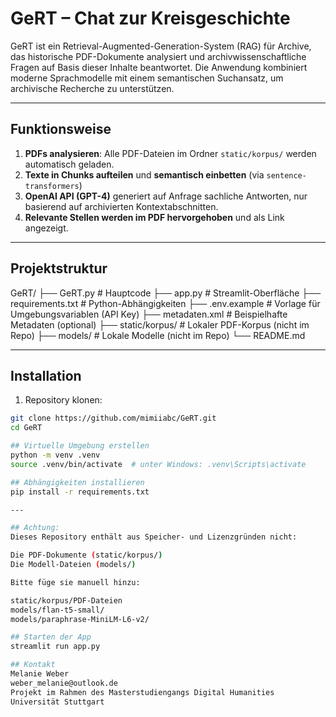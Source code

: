 # GeRT – Chat zur Kreisgeschichte

GeRT ist ein Retrieval-Augmented-Generation-System (RAG) für Archive, das historische PDF-Dokumente analysiert und archivwissenschaftliche Fragen auf Basis dieser Inhalte beantwortet. Die Anwendung kombiniert moderne Sprachmodelle mit einem semantischen Suchansatz, um archivische Recherche zu unterstützen.

---

## Funktionsweise

1. **PDFs analysieren**: Alle PDF-Dateien im Ordner `static/korpus/` werden automatisch geladen.
2. **Texte in Chunks aufteilen** und **semantisch einbetten** (via `sentence-transformers`)
3. **OpenAI API (GPT-4)** generiert auf Anfrage sachliche Antworten, nur basierend auf archivierten Kontextabschnitten.
4. **Relevante Stellen werden im PDF hervorgehoben** und als Link angezeigt.

---

## Projektstruktur
GeRT/
├── GeRT.py # Hauptcode
├── app.py # Streamlit-Oberfläche
├── requirements.txt # Python-Abhängigkeiten
├── .env.example # Vorlage für Umgebungsvariablen (API Key)
├── metadaten.xml # Beispielhafte Metadaten (optional)
├── static/korpus/ # Lokaler PDF-Korpus (nicht im Repo)
├── models/ # Lokale Modelle (nicht im Repo)
└── README.md



---

## Installation

1. Repository klonen:
```bash
git clone https://github.com/mimiiabc/GeRT.git
cd GeRT

## Virtuelle Umgebung erstellen
python -m venv .venv
source .venv/bin/activate  # unter Windows: .venv\Scripts\activate

## Abhängigkeiten installieren
pip install -r requirements.txt

---

## Achtung:
Dieses Repository enthält aus Speicher- und Lizenzgründen nicht:

Die PDF-Dokumente (static/korpus/)
Die Modell-Dateien (models/)

Bitte füge sie manuell hinzu:

static/korpus/PDF-Dateien
models/flan-t5-small/
models/paraphrase-MiniLM-L6-v2/

## Starten der App
streamlit run app.py

## Kontakt
Melanie Weber
weber_melanie@outlook.de
Projekt im Rahmen des Masterstudiengangs Digital Humanities
Universität Stuttgart
